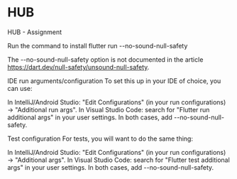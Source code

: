 # HUB
 HUB - Assignment

Run the command to install
flutter run --no-sound-null-safety

The --no-sound-null-safety option is not documented in the article https://dart.dev/null-safety/unsound-null-safety.

IDE run arguments/configuration
To set this up in your IDE of choice, you can use:

In IntelliJ/Android Studio: "Edit Configurations" (in your run configurations) → "Additional run args".
In Visual Studio Code: search for "Flutter run additional args" in your user settings.
In both cases, add --no-sound-null-safety.

Test configuration
For tests, you will want to do the same thing:

In IntelliJ/Android Studio: "Edit Configurations" (in your run configurations) → "Additional args".
In Visual Studio Code: search for "Flutter test additional args" in your user settings.
In both cases, add --no-sound-null-safety.
